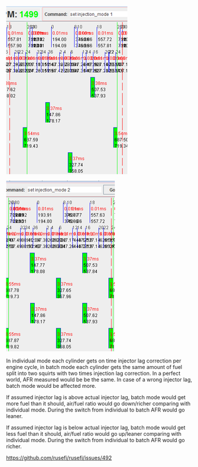 ![Individual Injection](Images/injection_individual.png)

![Batch Injection](Images/injection_batch.png)

In individual mode each cylinder gets on time injector lag correction per engine cycle, in batch mode each cylinder gets the same amount of fuel split into two squirts with two times injection lag correction. In a perfect world, AFR measured would be be the same. In case of a wrong injector lag, batch mode would be affected more.

If assumed injector lag is above actual injector lag, batch mode would get more fuel than it should, air/fuel ratio would go down/richer comparing with individual mode. During the switch from individual to batch AFR would go leaner.

If assumed injector lag is below actual injector lag, batch mode would get less fuel than it should, air/fuel ratio would go up/leaner comparing with individual mode. During the switch from individual to batch AFR would go richer.


https://github.com/rusefi/rusefi/issues/492
